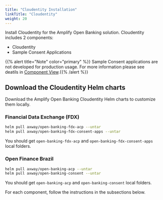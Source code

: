 ```yaml
---
title: "Cloudentity Installation"
linkTitle: "Cloudentity"
weight: 20
---
```


Install Cloudentity for the Amplify Open Banking solution. Cloudentity includes 2 components:

* Cloudentity
* Sample Consent Applications

{{% alert title="Note" color="primary" %}} Sample Consent applications are not developed for production usage. For more information please see deatils in [Component View](/docs/overview/technical/component).{{% /alert %}}

## Download the Cloudentity Helm charts

Download the Amplify Open Banking Cloudentity Helm charts to customize them locally.

### Financial Data Exchange (FDX)

```bash
helm pull axway/open-banking-fdx-acp --untar
helm pull axway/open-banking-fdx-consent-apps --untar
```

You should get `open-banking-fdx-acp` and `open-banking-fdx-consent-apps` local folders.

### Open Finance Brazil

```bash
helm pull axway/open-banking-acp --untar
helm pull axway/open-banking-consent --untar
```

You should get `open-banking-acp` and `open-banking-consent` local folders.

For each component, follow the instructions in the subsections below.
